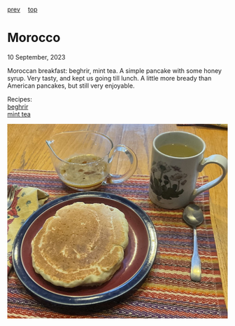 [prev](montenegro.md)&emsp;
[top](../index.md)&emsp;
# Morocco
<meta property="og:image" content="images/morocco.png"/>
10 September, 2023

Moroccan breakfast: beghrir, mint tea. A simple pancake with some
honey syrup. Very tasty, and kept us going till lunch. A little more
bready than American pancakes, but still very enjoyable.

Recipes:<br>
[beghrir](https://epicureandculture.com/traditional-moroccan-breakfast-foods-recipes)<br>
[mint tea](https://www.thespruceeats.com/moroccan-mint-tea-atay-bi-nana-2394947)

![breakfast](images/morocco.jpeg)

